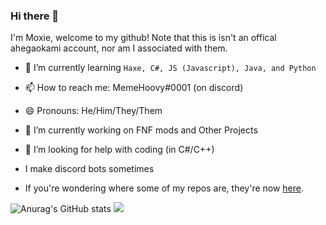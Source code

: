 ### Hi there 👋

I'm Moxie, welcome to my github!
Note that this is isn't an offical ahegaokami account, nor am I associated with them.

- 🌱 I’m currently learning `Haxe, C#, JS (Javascript), Java, and Python`
- 📫 How to reach me: MemeHoovy#0001 (on discord)
- 😄 Pronouns: He/Him/They/Them
- 🔭 I’m currently working on FNF mods and Other Projects
- 🤔 I’m looking for help with coding (in C#/C++)
- I make discord bots sometimes

- If you're wondering where some of my repos are, they're now [here](https://github.com/MemeHovy-Stuff).

![Anurag's GitHub stats](https://github-readme-stats.vercel.app/api?username=moxie-ahegaokami&show_icons=true&theme=radical)
![](https://github-readme-stats.vercel.app/api/top-langs/?username=moxie-ahegaokami&layout=compact&show_icons=true&theme=radical)

